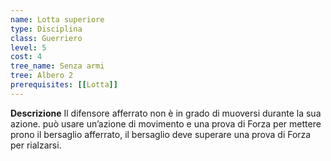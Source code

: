 ```yaml
---
name: Lotta superiore
type: Disciplina
class: Guerriero
level: 5
cost: 4
tree_name: Senza armi
tree: Albero 2
prerequisites: [[Lotta]]
---
```


**Descrizione**
Il difensore afferrato non è in grado di muoversi durante la sua azione. può
usare un’azione di movimento e una prova di Forza per mettere prono il
bersaglio afferrato, il bersaglio deve superare una prova di Forza per
rialzarsi.